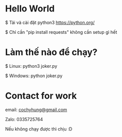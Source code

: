 # Hello World
$ Tải và cài đặt python3 https://python.org/

$ Chỉ cần "pip install requests" không cần setup gì hết

# Làm thế nào để chạy?
$ Linux: python3 joker.py

$ Windows: python joker.py

# Contact for work
email: cochyhung@gmail.com

Zalo: 0335725764

Nếu không chạy được thì chịu :D
